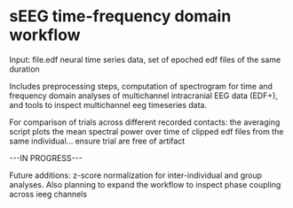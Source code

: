 # sEEG time-frequency domain workflow

Input: file.edf neural time series data, set of epoched edf files of the same duration

Includes preprocessing steps, computation of spectrogram for time and frequency domain analyses of multichannel intracranial EEG data (EDF+), and tools to inspect multichannel eeg timeseries data. 

For comparison of trials across different recorded contacts: the averaging script plots the mean spectral power over time of clipped edf files from the same individual... ensure trial are free of artifact

---IN PROGRESS---

Future additions: z-score normalization for inter-individual and group analyses. Also planning to expand the workflow to inspect phase coupling across ieeg channels